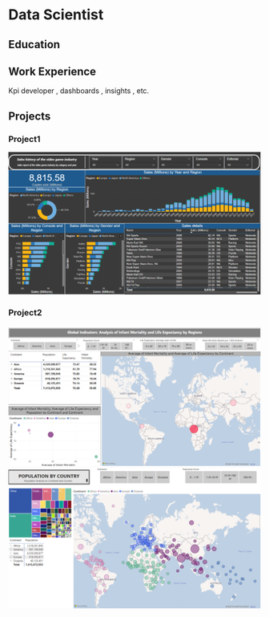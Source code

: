 # Data Scientist

## Education

## Work Experience
Kpi developer , dashboards , insights , etc.

## Projects

### Project1
![image](/Assets/image.png)


### Project2
![Global i](/Assets/Global_Indicators.png)
![Population](/Assets/Population_by_country.png)
